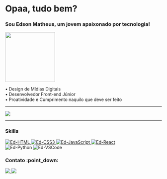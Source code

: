 # Opaa, tudo bem?
### Sou Edson Matheus, um jovem apaixonado por tecnologia!   
<img width="160" src="https://i.picasion.com/pic92/9cf3308c6ba9ee0a6bd43df12143b10c.gif" />

• Design de Mídias Digitais <br>
• Desenvolvedor Front-end Júnior <br>
• Proatividade e Cumprimento naquilo que deve ser feito

<hr>
<img src="https://streak-stats.demolab.com/?user=ed-matheus&theme=dark" >
<hr>
<!-- Github Stats 
<div class="github-stats">
    <img height="210em" src="https://github-readme-stats.vercel.app/api?username=ed-matheus&show_icons=true&theme=github_dark" />
    <img height="210em" src="https://github-readme-stats.vercel.app/api/top-langs/?username=ed-matheus&show_icons=true&theme=github_dark&size_weight=0.5&count_weight=0.5">
</div>   
-->
<h3>Skills</h3>

<div>
 <a href="https://github.com/ed-matheus/sunnyside-agency-landingpage" target="_blank">
  <img alt="Ed-HTML" src="https://img.shields.io/badge/html5-%23E34F26.svg?style=for-the-badge&logo=html5&logoColor=white">
 </a>
 <a href="https://github.com/ed-matheus/sunnyside-agency-landingpage" target="_blank">
  <img alt="Ed-CSS3" src="https://img.shields.io/badge/css3-%231572B6.svg?style=for-the-badge&logo=css3&logoColor=white">
 </a>
 <a href="https://github.com/ed-matheus/desenvolvimento-web/tree/master/exercicios-realizados/javascript-logica" target="_blank">
  <img alt="Ed-JavaScript" src="https://img.shields.io/badge/javascript-%23323330.svg?style=for-the-badge&logo=javascript&logoColor=%23F7DF1E">
 </a>
 <a href="https://github.com/ed-matheus/react-advice-generator" target="_blank">
  <img alt="Ed-React" src="https://img.shields.io/badge/react-%2320232a.svg?style=for-the-badge&logo=react&logoColor=%2361DAFB"> 
 </a>
 <br>
 <img alt="Ed-Python" src="https://img.shields.io/badge/python-3670A0?style=for-the-badge&logo=python&logoColor=ffdd54">
 <img alt="Ed-VSCode" src="https://img.shields.io/badge/Visual%20Studio%20Code-0078d7.svg?style=for-the-badge&logo=visual-studio-code&logoColor=white">
</div>

<h3>Contato :point_down:</h3>

<div style="display: flex; justify-content: between;">
    <div>
        <a href="https://www.linkedin.com/in/edson-matheus-b5a0171ba/" target="_blank" rel="noopener noreferrer">
            <img src="https://img.shields.io/badge/LinkedIn-0077B5?style=for-the-badge&logo=linkedin&logoColor=white" />
        </a>
        <a href="https://www.instagram.com/ed.matheuss/" target="_blank" rel="noopener noreferrer">
            <img src="https://img.shields.io/badge/Instagram-E4405F?style=for-the-badge&logo=instagram&logoColor=white" />
        </a>
        <!--
        <a href = "mailto:edsonmatheus02@hotmail.com" target="_blank">
            <img src="https://img.shields.io/badge/Microsoft_Outlook-0078D4?style=for-the-badge&logo=microsoft-outlook&logoColor=white">
        </a>
        -->
    </div>
</div>
